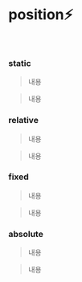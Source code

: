 # position⚡️

<br/>

### static

> 내용

> 내용

### relative

> 내용

> 내용

### fixed

> 내용

> 내용

### absolute

> 내용

> 내용

